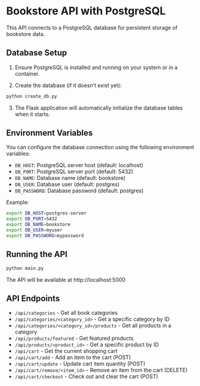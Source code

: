 # Bookstore API with PostgreSQL

This API connects to a PostgreSQL database for persistent storage of bookstore data.

## Database Setup

1. Ensure PostgreSQL is installed and running on your system or in a container.

2. Create the database (if it doesn't exist yet):
```bash
python create_db.py
```

3. The Flask application will automatically initialize the database tables when it starts.

## Environment Variables

You can configure the database connection using the following environment variables:

- `DB_HOST`: PostgreSQL server host (default: localhost)
- `DB_PORT`: PostgreSQL server port (default: 5432)
- `DB_NAME`: Database name (default: bookstore)
- `DB_USER`: Database user (default: postgres)
- `DB_PASSWORD`: Database password (default: postgres)

Example:
```bash
export DB_HOST=postgres-server
export DB_PORT=5432
export DB_NAME=bookstore
export DB_USER=myuser
export DB_PASSWORD=mypassword
```

## Running the API

```bash
python main.py
```

The API will be available at http://localhost:5000

## API Endpoints

- `/api/categories` - Get all book categories
- `/api/categories/<category_id>` - Get a specific category by ID
- `/api/categories/<category_id>/products` - Get all products in a category
- `/api/products/featured` - Get featured products
- `/api/products/<product_id>` - Get a specific product by ID
- `/api/cart` - Get the current shopping cart
- `/api/cart/add` - Add an item to the cart (POST)
- `/api/cart/update` - Update cart item quantity (POST)
- `/api/cart/remove/<item_id>` - Remove an item from the cart (DELETE)
- `/api/cart/checkout` - Check out and clear the cart (POST)
